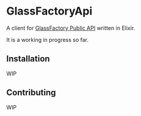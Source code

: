 # GlassFactoryApi

A client for [GlassFactory Public API](https://documenter.getpostman.com/view/4377973/RW8FDkDM?version=latest#intro) written in Elixir.

It is a working in progress so far.

## Installation

WIP

## Contributing

WIP
